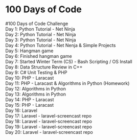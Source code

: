 # 100 Days of Code

#100 Days of Code Challenge  
Day 1: Python Tutorial - Net Ninja  
Day 2: Python Tutorial - Net Ninja  
Day 3: Python Tutorial - Net Ninja  
Day 4: Python Tutorial - Net Nenja & Simple Projects  
Day 5: Hangman game  
Day 6: Finished hangman game  
Day 7: Started Winter Term (CS) - Bash Scripting / OS Install  
Day 8: Data Structure Review in C++  
Day 9: C# Unit Testing & PHP  
Day 10: PHP - Laracast  
Day 11: PHP - Laracast & Algorithms in Python (Homework)  
Day 12: Algorithms in Python  
Day 13: Algorithms in Python  
Day 14: PHP - Laracast  
Day 15: PHP - Laracast  
Day 16: Laravel  
Day 17: Laravel - laravel-screencast repo  
Day 18: Laravel - laravel-screencast repo  
Day 19: Laravel - laravel-screencast repo  
Day 20: Laravel - laravel-screencast repo

